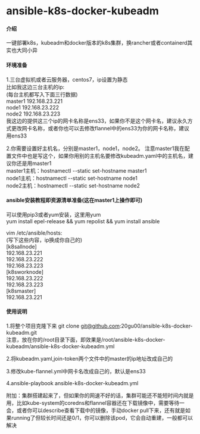 # ansible-k8s-docker-kubeadm

#### 介绍
一键部署k8s，kubeadm和docker版本的k8s集群，换rancher或者containerd其实也大同小异

#### 环境准备
1.三台虚拟机或者云服务器，centos7，ip设置为静态   
比如我这边三台主机的ip:  
(每台主机都写入下面三行数据)  
    master1 192.168.23.221  
    node1 192.168.23.222  
    node2 192.168.23.223  
我这边的提供这三个ip的网卡名称是ens33，如果你不是这个网卡名，建议永久方式更改网卡名称，或者你也可以去修改flannel中的ens33为你的网卡名称，建议用ens33  

2.你需要设置好主机名，分别是master1，node1，node2。   注意master1我在配置文件中也是写这个，如果你用别的主机名要修改kubeadm.yaml中的主机名，建议你还是用master1  
master1主机：hostnamectl --static set-hostname master1  
node1主机：hostnamectl --static set-hostname node1  
node2主机：hostnamectl --static set-hostname node2  


#### ansible安装教程即资源清单准备(这在master1上操作即可)  

可以使用pip3或者yum安装，这里用yum  
yum install epel-release && yum repolist && yum install ansible  

vim /etc/ansible/hosts:  
(写下这些内容，ip换成你自己的)  
[k8sallnode]  
192.168.23.221  
192.168.23.222  
192.168.23.223  
[k8sworknode]  
192.168.23.222  
192.168.23.223  
[k8smaster]  
192.168.23.221  


#### 使用说明  
1.将整个项目克隆下来 git clone git@github.com:20gu00/ansible-k8s-docker-kubeadm.git  
注意，放在你的/root目录下面，即效果是/root/ansible-k8s-docker-kubeadm/ansible-k8s-docker-kubeadm.yml

2.将kubeadm.yaml,join-token两个文件中的master的ip地址改成自己的

3.修改kube-flannel.yml中网卡名改成自己的，默认是ens33

4.ansible-playbook ansible-k8s-docker-kubeadm.yml  


附加：集群搭建起来了，但如果你的网速不好的话，集群可能还不能短时间内就是用，比如kube-system的coredns和flannel容器还在下载镜像中，需要等待一会，或者你可以describe查看下载中的镜像，手动docker pull下来，还有就是如果running了但较长时间还是0/1，你可以删除该pod，它会自动重建，一般都可以解决  
